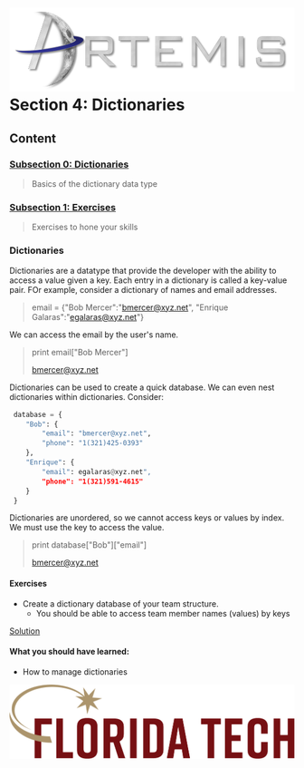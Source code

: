 ![](../images/artemis.png)
Section 4: Dictionaries
=====

## Content

### [Subsection 0: Dictionaries](#dictionaries)
> Basics of the dictionary data type
### [Subsection 1: Exercises](#exercises)
> Exercises to hone your skills

### Dictionaries

Dictionaries are a datatype that provide the developer with the ability to access a value given a key. Each entry in a dictionary is called a key-value pair. FOr example, consider a dictionary of names and email addresses.

> email = {"Bob Mercer":"bmercer@xyz.net", "Enrique Galaras":"egalaras@xyz.net"}

We can access the email by the user's name.

> print email["Bob Mercer"]
>
> bmercer@xyz.net

Dictionaries can be used to create a quick database. We can even nest dictionaries within dictionaries. Consider:

```python
 database = {
 	"Bob": {
		"email": "bmercer@xyz.net",
		"phone": "1(321)425-0393"
	},
	"Enrique": {
		"email": egalaras@xyz.net",
		"phone": "1(321)591-4615"
	}
 }
```

Dictionaries are unordered, so we cannot access keys or values by index. We must use the key to access the value.

> print database["Bob"]["email"]
>
> bmercer@xyz.net

#### Exercises

* Create a dictionary database of your team structure.
	* You should be able to access team member names (values) by keys

[Solution](scripts/dict.py)

#### What you should have learned:

* How to manage dictionaries

![](../images/floridatech.png)
